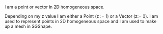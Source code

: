 I am a point or vector in 2D homogeneous space.

Depending on my z value I am either a Point (z := 1) or a Vector (z:= 0).
I am used to represent points in 2D homogeneous space and I am used to make up a mesh
in SGShape.